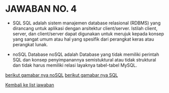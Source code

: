 <H1>JAWABAN NO. 4</H1>

* SQL
SQL adalah sistem manajemen database relasional (RDBMS) yang dirancang untuk aplikasi dengan arsitektur client/server. Istilah client, server, dan client/server dapat digunakan untuk merujuk kepada konsep yang sangat umum atau hal yang spesifik dari perangkat keras atau perangkat lunak.

* noSQL
Database noSQL adalah Database yang tidak memiliki perintah SQL dan konsep penyimpanannya semistuktural atau tidak struktural dan tidak harus memiliki relasi layaknya tabel-tabel MySQL.


[berikut gamabar nya noSQL](https://github.com/rizkykhiply/DevopsEngineerBatch4/blob/main/Images/no4/noSQL.png)
[berikut gamabar nya SQL](https://github.com/rizkykhiply/DevopsEngineerBatch4/blob/main/Images/no4/sql.png)

[Kembali ke list jawaban](https://github.com/rizkykhiply/DevopsEngineerBatch4/blob/master/README.md)